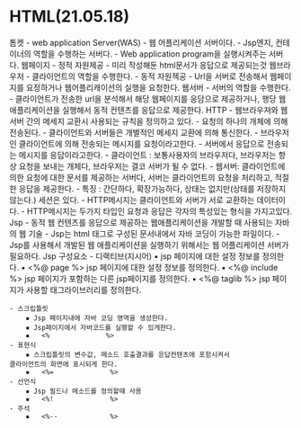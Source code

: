 # HTML(21.05.18)
톰켓
	- web application Server(WAS)
	- 웹 어플리케이션 서버이다.
	- Jsp엔지, 컨테이너의 역할을 수행하는 서버다.
	- Web application program을 실행시켜주는 서버다.
웹페이지
	- 정적 자원제공
	- 미리 작성해둔 html문서가 응답으로 제공되는것
웹브라우저
	- 클라이언트의 역할을 수행한다.
	- 동적 자원젝공
	- Url을 서버로 전송해서 웹페이지를 요정하거나 웹어플리캐이션의 실행을 요청한다.
웹서버
	- 서버의 역할을 수행한다.
	- 클라이언트가 전송한 url을 분석해서 해당 웹페이지를 응담으로 제공하거나, 행당 웹애플리케이션을 실행해서 동적 컨텐츠를 응답으로 제공한다.
HTTP
	- 웹브라우져와 웹서버 간의 메세지 교환시 사용되는 규칙을 정의하고 있다.
	- 요청의 하나의 개체에 의해 전송된다.
	- 클라이언트와 서버들은 개별적인 메세지 교환에 의해 통신한다.
	- 브라우저인 클라이언트에 의해 전송되는 메시지를 요청이라고한다.
	- 서버에서 응답으로 전송되는 메시지를 응답이라고한다.
	- 클라이언트 :  보통사용자의 브라우저다, 브라우저는 항상 요청을 보내는 개체다, 브라우저는 결코 서버가 될 수 없다.
	- 웹서버: 클라이언트에 의한 요청에 대한 문서를 제공하는 서버다, 서버는 클라이언트의 요청을 처리하고, 적절한 응답을 제공한다.
	- 특징 :  간단하다, 확장가능하다, 상태는 없지만(상태를 저장하지 않는다.) 세션은 있다.
	- HTTP메시지는 클라이언트와 서버가 서로 교환하는 데이터이다.
	- HTTP메시지는 두가지 타입인 요청과 응답은 각자의 특성있는 형식을 가지고있다.
Jsp
	- 동적 웹 컨텐츠를 응답으로 제공하는 웹애플리케이션을 개발할 때 사용되는 자바의 웹 기술
	- Jsp는 html 태그로 구성된 문서내에서 자바 코딩이 가능한 파일이다.
	- Jsp를 사용해서 개발된 웹 애플리케이션을 실행하기 위해서는 웹 어플리케이션 서버가 필요하다.
Jsp 구성요소
	- 디랙티브(지시어)
		▪  jsp 페이지에 대한 설정 정보를 정의한다.
		▪ <%@ page       %>  jsp 페이지에 대한 설정 정보를 정의한다.
		▪ <%@ include     %>  jsp 페이지가 포함하는 다른 jsp페이지를 정의한다.
		▪ <%@ taglib      %>  jsp 페이지가 사용할 태그라이브러리를 정의한다.
		
		
	- 스크립틀릿
		▪ Jsp 페이지내에 자바 코딩 영역을 생성한다.
		▪ Jsp페이지에서 자바코드를 실행할 수 있게한다.
		▪   <%              %>
	- 표현식
		▪ 스크립틀릿의 변수값, 메소드 호출결과를 응답컨텐츠에 포함시켜서
	클라이언트의 화면에 표시되게 한다.
		▪   <%=              %>
	- 선언식
		▪ Jsp 필드나 메소드를 정의할때 사용
		▪   <%!              %>
	- 주석
		▪   <%--             %>

